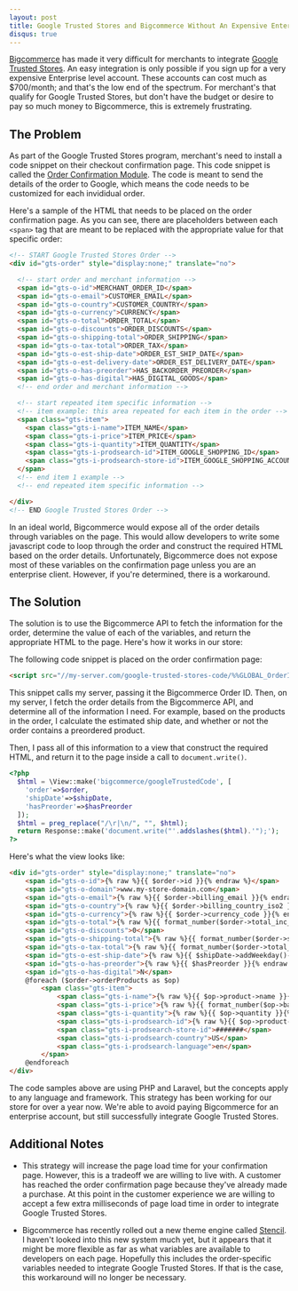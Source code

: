```yaml
---
layout: post
title: Google Trusted Stores and Bigcommerce Without An Expensive Enterprise Account
disqus: true
---
```


[Bigcommerce](http://www.bigcommerce.com) has made it very difficult for merchants to integrate [Google Trusted Stores](https://www.google.com/trustedstores/).
An easy integration is only possible if you sign up for a very expensive Enterprise level account. These accounts can
cost much as $700/month; and that's the low end of the spectrum. For merchant's that qualify for Google Trusted Stores,
but don't have the budget or desire to pay so much money to Bigcommerce, this is extremely frustrating.

## The Problem

As part of the Google Trusted Stores program, merchant's need to install a code snippet on their checkout confirmation page.
This code snippet is called the [Order Confirmation Module](https://support.google.com/trustedstoresmerchant/answer/6063087).
The code is meant to send the details of the order to Google, which means the code needs to be customized for each invididual
order.

Here's a sample of the HTML that needs to be placed on the order confirmation page. As you can see, there are placeholders
between each `<span>` tag that are meant to be replaced with the appropriate value for that specific order:

~~~ html
<!-- START Google Trusted Stores Order -->
<div id="gts-order" style="display:none;" translate="no">

  <!-- start order and merchant information -->
  <span id="gts-o-id">MERCHANT_ORDER_ID</span>
  <span id="gts-o-email">CUSTOMER_EMAIL</span>
  <span id="gts-o-country">CUSTOMER_COUNTRY</span>
  <span id="gts-o-currency">CURRENCY</span>
  <span id="gts-o-total">ORDER_TOTAL</span>
  <span id="gts-o-discounts">ORDER_DISCOUNTS</span>
  <span id="gts-o-shipping-total">ORDER_SHIPPING</span>
  <span id="gts-o-tax-total">ORDER_TAX</span>
  <span id="gts-o-est-ship-date">ORDER_EST_SHIP_DATE</span>
  <span id="gts-o-est-delivery-date">ORDER_EST_DELIVERY_DATE</span>
  <span id="gts-o-has-preorder">HAS_BACKORDER_PREORDER</span>
  <span id="gts-o-has-digital">HAS_DIGITAL_GOODS</span>
  <!-- end order and merchant information -->

  <!-- start repeated item specific information -->
  <!-- item example: this area repeated for each item in the order -->
  <span class="gts-item">
    <span class="gts-i-name">ITEM_NAME</span>
    <span class="gts-i-price">ITEM_PRICE</span>
    <span class="gts-i-quantity">ITEM_QUANTITY</span>
    <span class="gts-i-prodsearch-id">ITEM_GOOGLE_SHOPPING_ID</span>
    <span class="gts-i-prodsearch-store-id">ITEM_GOOGLE_SHOPPING_ACCOUNT_ID</span>
  </span>
  <!-- end item 1 example -->
  <!-- end repeated item specific information -->

</div>
<!-- END Google Trusted Stores Order -->
~~~

In an ideal world, Bigcommerce would expose all of the order details through variables on the page. This would allow developers
to write some javascript code to loop through the order and construct the required HTML based on the order details. Unfortunately, Bigcommerce does not
expose most of these variables on the confirmation page unless you are an enterprise client. However, if you're determined,
there is a workaround.

## The Solution

The solution is to use the Bigcommerce API to fetch the information for the order, determine the value of each of the variables, and return the
appropriate HTML to the page. Here's how it works in our store:

The following code snippet is placed on the order confirmation page:

~~~ html
<script src="//my-server.com/google-trusted-stores-code/%%GLOBAL_OrderId%%"></script>
~~~

This snippet calls my server, passing it the Bigcommerce Order ID. Then, on my server, I fetch the order details
from the Bigcommerce API, and determine all of the information I need. For example, based on the products
in the order, I calculate the estimated ship date, and whether or not the order contains a preordered product.

Then, I pass all of this information to a view that construct the required HTML, and return it to the page
inside a call to `document.write()`.

~~~ php
<?php
  $html = \View::make('bigcommerce/googleTrustedCode', [
    'order'=>$order, 
    'shipDate'=>$shipDate,
    'hasPreorder'=>$hasPreorder
  ]);
  $html = preg_replace("/\r|\n/", "", $html);
  return Response::make('document.write("'.addslashes($html).'");');
?>
~~~

Here's what the view looks like:

~~~ html
<div id="gts-order" style="display:none;" translate="no">
    <span id="gts-o-id">{% raw %}{{ $order->id }}{% endraw %}</span>
    <span id="gts-o-domain">www.my-store-domain.com</span>
    <span id="gts-o-email">{% raw %}{{ $order->billing_email }}{% endraw %}</span>
    <span id="gts-o-country">{% raw %}{{ $order->billing_country_iso2 }}{% endraw %}</span>
    <span id="gts-o-currency">{% raw %}{{ $order->currency_code }}{% endraw %}</span>
    <span id="gts-o-total">{% raw %}{{ format_number($order->total_inc_tax) }}{% endraw %}</span>
    <span id="gts-o-discounts">0</span>
    <span id="gts-o-shipping-total">{% raw %}{{ format_number($order->shipping_cost_inc_tax) }}{% endraw %}</span>
    <span id="gts-o-tax-total">{% raw %}{{ format_number($order->total_tax) }}{% endraw %}</span>
    <span id="gts-o-est-ship-date">{% raw %}{{ $shipDate->addWeekday()->toDateString() }}{% endraw %}</span>
    <span id="gts-o-has-preorder">{% raw %}{{ $hasPreorder }}{% endraw %}</span>
    <span id="gts-o-has-digital">N</span>
    @foreach ($order->orderProducts as $op)
        <span class="gts-item">
            <span class="gts-i-name">{% raw %}{{ $op->product->name }}{% endraw %}</span>
            <span class="gts-i-price">{% raw %}{{ format_number($op->base_price) }}{% endraw %}</span>
            <span class="gts-i-quantity">{% raw %}{{ $op->quantity }}{% endraw %}</span>
            <span class="gts-i-prodsearch-id">{% raw %}{{ $op->product->ext_id }}{% endraw %}</span>
            <span class="gts-i-prodsearch-store-id">#######</span>
            <span class="gts-i-prodsearch-country">US</span>
            <span class="gts-i-prodsearch-language">en</span>
        </span>
    @endforeach
</div>
~~~

The code samples above are using PHP and Laravel, but the concepts apply to any language and framework. This strategy has been working
for our store for over a year now. We're able to avoid paying Bigcommerce for an enterprise account, but still successfully integrate Google Trusted Stores.

## Additional Notes

* This strategy will increase the page load time for your confirmation page. However, this is a tradeoff we are willing to live with.
A customer has reached the order confirmation page because they've already made a purchase. At this point in the customer experience
we are willing to accept a few extra milliseconds of page load time in order to integrate Google Trusted Stores.

* Bigcommerce has recently rolled out a new theme engine called [Stencil](https://stencil.bigcommerce.com/). I haven't looked into this
new system much yet, but it appears that it might be more flexible as far as what variables are available to developers on each page.
Hopefully this includes the order-specific variables needed to integrate Google Trusted Stores. If that is the case, this workaround will
no longer be necessary.



